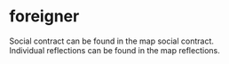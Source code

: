# foreigner
Social contract can be found in the map social contract.<br/>
Individual reflections can be found in the map reflections.
